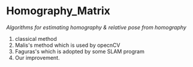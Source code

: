 # Homography_Matrix
*Algorithms for estimating homography & relative pose from homography*
1.  classical method
2.  Malis's method which is used by opecnCV
3.  Faguras's which is adopted by some SLAM program
4.  Our improvement. 
